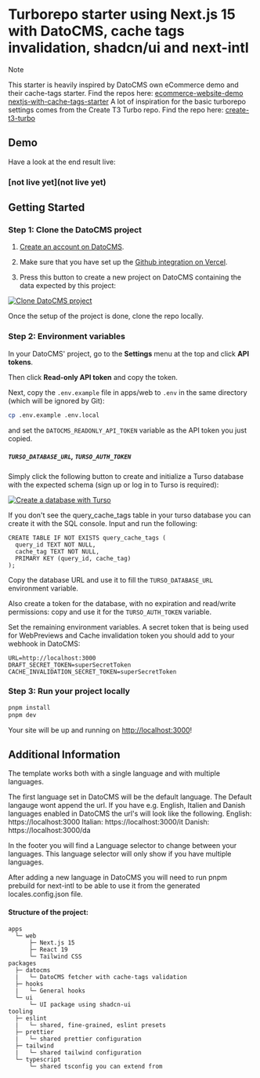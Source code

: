 # Turborepo starter using Next.js 15 with DatoCMS, cache tags invalidation, shadcn/ui and next-intl

> [!NOTE]
>
> This starter is heavily inspired by DatoCMS own eCommerce demo and their cache-tags starter. Find the repos here: [ecommerce-website-demo](https://github.com/datocms/ecommerce-website-demo) [nextjs-with-cache-tags-starter](https://github.com/datocms/nextjs-with-cache-tags-starter)
> A lot of inspiration for the basic turborepo settings comes from the Create T3 Turbo repo. Find the repo here: [create-t3-turbo](https://github.com/t3-oss/create-t3-turbo/)

## Demo

Have a look at the end result live:

### [not live yet](not live yet)

## Getting Started

### Step 1: Clone the DatoCMS project

1. [Create an account on DatoCMS](https://datocms.com).

2. Make sure that you have set up the [Github integration on Vercel](https://vercel.com/docs/git/vercel-for-github).

3. Press this button to create a new project on DatoCMS containing the data expected by this project:

[![Clone DatoCMS project](https://dashboard.datocms.com/clone/button.svg)](https://dashboard.datocms.com/clone?projectId=158348&name=datocms-turborepo)

Once the setup of the project is done, clone the repo locally.

### Step 2: Environment variables

In your DatoCMS' project, go to the **Settings** menu at the top and click **API tokens**.

Then click **Read-only API token** and copy the token.

Next, copy the `.env.example` file in apps/web to `.env` in the same directory (which will be ignored by Git):

```bash
cp .env.example .env.local
```

and set the `DATOCMS_READONLY_API_TOKEN` variable as the API token you just copied.

##### `TURSO_DATABASE_URL`, `TURSO_AUTH_TOKEN`

Simply click the following button to create and initialize a Turso database with the expected schema (sign up or log in to Turso is required):

[![Create a database with Turso](https://sqlite.new/button)](https://sqlite.new?dump=https%3A//raw.githubusercontent.com/datocms/nextjs-with-cache-tags-starter/main/schema.sql)

If you don't see the query_cache_tags table in your turso database you can create it with the SQL console. Input and run the following:

```
CREATE TABLE IF NOT EXISTS query_cache_tags (
  query_id TEXT NOT NULL,
  cache_tag TEXT NOT NULL,
  PRIMARY KEY (query_id, cache_tag)
);
```

Copy the database URL and use it to fill the `TURSO_DATABASE_URL` environment variable.

Also create a token for the database, with no expiration and read/write permissions: copy and use it for the `TURSO_AUTH_TOKEN` variable.

Set the remaining environment variables. A secret token that is being used for WebPreviews and Cache invalidation token you should add to your webhook in DatoCMS:

```
URL=http://localhost:3000
DRAFT_SECRET_TOKEN=superSecretToken
CACHE_INVALIDATION_SECRET_TOKEN=superSecretToken
```

### Step 3: Run your project locally

```bash
pnpm install
pnpm dev
```

Your site will be up and running on [http://localhost:3000](http://localhost:3000)!

## Additional Information

The template works both with a single language and with multiple languages.

The first language set in DatoCMS will be the default language. The Default langauge wont append the url.
If you have e.g. English, Italien and Danish languages enabled in DatoCMS the url's will look like the following.
English: https://localhost:3000
Italian: https://localhost:3000/it
Danish: https://localhost:3000/da

In the footer you will find a Language selector to change between your languages. This language selector will only show if you have multiple languages.

After adding a new language in DatoCMS you will need to run pnpm prebuild for next-intl to be able to use it from the generated locales.config.json file.

#### Structure of the project:

```text
apps
  └─ web
      ├─ Next.js 15
      ├─ React 19
      └─ Tailwind CSS
packages
  ├─ datocms
  |   └─ DatoCMS fetcher with cache-tags validation
  ├─ hooks
  |   └─ General hooks
  └─ ui
      └─ UI package using shadcn-ui
tooling
  ├─ eslint
  |   └─ shared, fine-grained, eslint presets
  ├─ prettier
  |   └─ shared prettier configuration
  ├─ tailwind
  |   └─ shared tailwind configuration
  └─ typescript
      └─ shared tsconfig you can extend from
```
